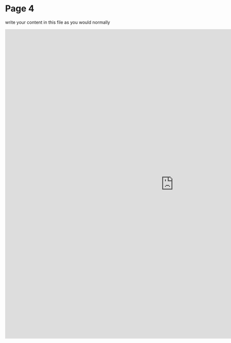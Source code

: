<h1>Page 4</h1>
<p>write your content in this file as you would normally</p>

<iframe src="https://h5p.org/h5p/embed/1239229" width="1090" height="1003" frameborder="0" allowfullscreen="allowfullscreen" allow="geolocation *; microphone *; camera *; midi *; encrypted-media *" title="Travel vocabulary"></iframe><script src="https://h5p.org/sites/all/modules/h5p/library/js/h5p-resizer.js" charset="UTF-8"></script> 
